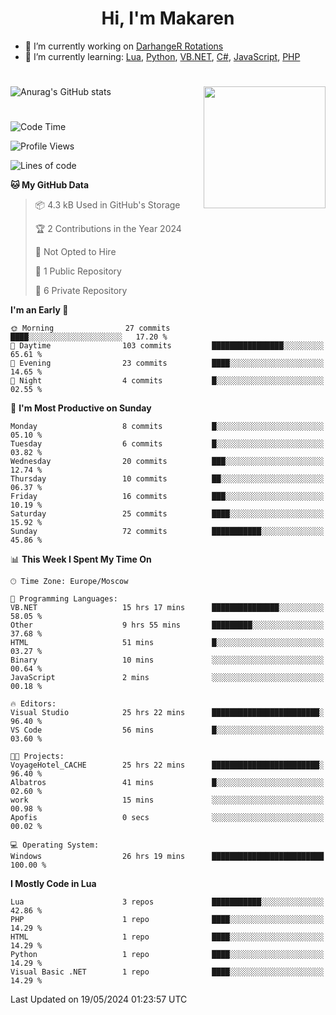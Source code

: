 <div id="header" align="center">
 <h1>Hi, I'm Makaren</h1>
</div>

- 🔭 I’m currently working on <a href="https://darhanger.github.io/rotations/">DarhangeR Rotations</a>
- 🌱 I’m currently learning: <a href="https://www.lua.org">Lua</a>, <a href="https://www.python.org">Python</a>, <a href="https://learn.microsoft.com/ru-ru/dotnet/visual-basic/">VB.NET</a>, <a href="https://dotnet.microsoft.com/en-us/languages/csharp">C#</a>, <a href="https://www.ecma-international.org/publications-and-standards/standards/ecma-262/">JavaScript</a>, <a href="https://www.php.net">PHP</a>
<!--
- 👯 I’m looking to collaborate on ...
- 🤔 I’m looking for help with ...
- 💬 Ask me about ...
- 📫 How to reach me: ...
- 😄 Pronouns: ...
- ⚡ Fun fact: ...
-->
#
![Anurag's GitHub stats](https://github-readme-stats.vercel.app/api?username=MakarenD&text_color=fff&icon_color=435cd9&show_icons=true&theme=dark&bg_color=00000000)<img align="right" src="https://media3.giphy.com/media/LaVp0AyqR5bGsC5Cbm/giphy.gif?cid=ecf05e4702j5mjw4h8mwt6p3xur6xnlpw7ymefs00ez9pcbs&ep=v1_gifs_search&rid=giphy.gif&ct=g" width="195"/> 

#
<!--START_SECTION:waka-->
![Code Time](http://img.shields.io/badge/Code%20Time-475%20hrs%2018%20mins-blue)

![Profile Views](http://img.shields.io/badge/Profile%20Views-4-blue)

![Lines of code](https://img.shields.io/badge/From%20Hello%20World%20I%27ve%20Written-117.7%20thousand%20lines%20of%20code-blue)

**🐱 My GitHub Data** 

> 📦 4.3 kB Used in GitHub's Storage 
 > 
> 🏆 2 Contributions in the Year 2024
 > 
> 🚫 Not Opted to Hire
 > 
> 📜 1 Public Repository 
 > 
> 🔑 6 Private Repository 
 > 
**I'm an Early 🐤** 

```text
🌞 Morning                27 commits          ████░░░░░░░░░░░░░░░░░░░░░   17.20 % 
🌆 Daytime                103 commits         ████████████████░░░░░░░░░   65.61 % 
🌃 Evening                23 commits          ████░░░░░░░░░░░░░░░░░░░░░   14.65 % 
🌙 Night                  4 commits           █░░░░░░░░░░░░░░░░░░░░░░░░   02.55 % 
```
📅 **I'm Most Productive on Sunday** 

```text
Monday                   8 commits           █░░░░░░░░░░░░░░░░░░░░░░░░   05.10 % 
Tuesday                  6 commits           █░░░░░░░░░░░░░░░░░░░░░░░░   03.82 % 
Wednesday                20 commits          ███░░░░░░░░░░░░░░░░░░░░░░   12.74 % 
Thursday                 10 commits          ██░░░░░░░░░░░░░░░░░░░░░░░   06.37 % 
Friday                   16 commits          ███░░░░░░░░░░░░░░░░░░░░░░   10.19 % 
Saturday                 25 commits          ████░░░░░░░░░░░░░░░░░░░░░   15.92 % 
Sunday                   72 commits          ███████████░░░░░░░░░░░░░░   45.86 % 
```


📊 **This Week I Spent My Time On** 

```text
🕑︎ Time Zone: Europe/Moscow

💬 Programming Languages: 
VB.NET                   15 hrs 17 mins      ███████████████░░░░░░░░░░   58.05 % 
Other                    9 hrs 55 mins       █████████░░░░░░░░░░░░░░░░   37.68 % 
HTML                     51 mins             █░░░░░░░░░░░░░░░░░░░░░░░░   03.27 % 
Binary                   10 mins             ░░░░░░░░░░░░░░░░░░░░░░░░░   00.64 % 
JavaScript               2 mins              ░░░░░░░░░░░░░░░░░░░░░░░░░   00.18 % 

🔥 Editors: 
Visual Studio            25 hrs 22 mins      ████████████████████████░   96.40 % 
VS Code                  56 mins             █░░░░░░░░░░░░░░░░░░░░░░░░   03.60 % 

🐱‍💻 Projects: 
VoyageHotel_CACHE        25 hrs 22 mins      ████████████████████████░   96.40 % 
Albatros                 41 mins             █░░░░░░░░░░░░░░░░░░░░░░░░   02.60 % 
work                     15 mins             ░░░░░░░░░░░░░░░░░░░░░░░░░   00.98 % 
Apofis                   0 secs              ░░░░░░░░░░░░░░░░░░░░░░░░░   00.02 % 

💻 Operating System: 
Windows                  26 hrs 19 mins      █████████████████████████   100.00 % 
```

**I Mostly Code in Lua** 

```text
Lua                      3 repos             ███████████░░░░░░░░░░░░░░   42.86 % 
PHP                      1 repo              ████░░░░░░░░░░░░░░░░░░░░░   14.29 % 
HTML                     1 repo              ████░░░░░░░░░░░░░░░░░░░░░   14.29 % 
Python                   1 repo              ████░░░░░░░░░░░░░░░░░░░░░   14.29 % 
Visual Basic .NET        1 repo              ████░░░░░░░░░░░░░░░░░░░░░   14.29 % 
```




 Last Updated on 19/05/2024 01:23:57 UTC
<!--END_SECTION:waka-->
